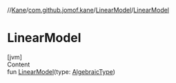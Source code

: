 //[Kane](../../index.md)/[com.github.jomof.kane](../index.md)/[LinearModel](index.md)/[LinearModel](-linear-model.md)



# LinearModel  
[jvm]  
Content  
fun [LinearModel](-linear-model.md)(type: [AlgebraicType](../../com.github.jomof.kane.types/-algebraic-type/index.md))  



